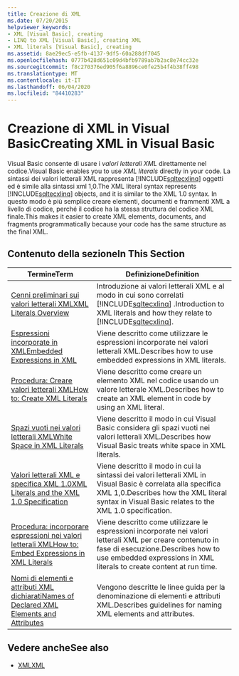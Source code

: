```yaml
---
title: Creazione di XML
ms.date: 07/20/2015
helpviewer_keywords:
- XML [Visual Basic], creating
- LINQ to XML [Visual Basic], creating XML
- XML literals [Visual Basic], creating
ms.assetid: 8ae29ec5-e5fb-4137-9df5-60a288df7045
ms.openlocfilehash: 0777b428d651c09d4bfb9789ab7b2ac8e74cc32e
ms.sourcegitcommit: f8c270376ed905f6a8896ce0fe25b4f4b38ff498
ms.translationtype: MT
ms.contentlocale: it-IT
ms.lasthandoff: 06/04/2020
ms.locfileid: "84410283"
---
```

# <a name="creating-xml-in-visual-basic"></a><span data-ttu-id="68929-102">Creazione di XML in Visual Basic</span><span class="sxs-lookup"><span data-stu-id="68929-102">Creating XML in Visual Basic</span></span>
<span data-ttu-id="68929-103">Visual Basic consente di usare i *valori letterali XML* direttamente nel codice.</span><span class="sxs-lookup"><span data-stu-id="68929-103">Visual Basic enables you to use *XML literals* directly in your code.</span></span> <span data-ttu-id="68929-104">La sintassi dei valori letterali XML rappresenta [!INCLUDE[sqltecxlinq](~/includes/sqltecxlinq-md.md)] oggetti ed è simile alla sintassi xml 1,0.</span><span class="sxs-lookup"><span data-stu-id="68929-104">The XML literal syntax represents [!INCLUDE[sqltecxlinq](~/includes/sqltecxlinq-md.md)] objects, and it is similar to the XML 1.0 syntax.</span></span> <span data-ttu-id="68929-105">In questo modo è più semplice creare elementi, documenti e frammenti XML a livello di codice, perché il codice ha la stessa struttura del codice XML finale.</span><span class="sxs-lookup"><span data-stu-id="68929-105">This makes it easier to create XML elements, documents, and fragments programmatically because your code has the same structure as the final XML.</span></span>  
  
## <a name="in-this-section"></a><span data-ttu-id="68929-106">Contenuto della sezione</span><span class="sxs-lookup"><span data-stu-id="68929-106">In This Section</span></span>  
  
|<span data-ttu-id="68929-107">Termine</span><span class="sxs-lookup"><span data-stu-id="68929-107">Term</span></span>|<span data-ttu-id="68929-108">Definizione</span><span class="sxs-lookup"><span data-stu-id="68929-108">Definition</span></span>|  
|---|---|  
|[<span data-ttu-id="68929-109">Cenni preliminari sui valori letterali XML</span><span class="sxs-lookup"><span data-stu-id="68929-109">XML Literals Overview</span></span>](xml-literals-overview.md)|<span data-ttu-id="68929-110">Introduzione ai valori letterali XML e al modo in cui sono correlati [!INCLUDE[sqltecxlinq](~/includes/sqltecxlinq-md.md)] .</span><span class="sxs-lookup"><span data-stu-id="68929-110">Introduction to XML literals and how they relate to [!INCLUDE[sqltecxlinq](~/includes/sqltecxlinq-md.md)].</span></span>|  
|[<span data-ttu-id="68929-111">Espressioni incorporate in XML</span><span class="sxs-lookup"><span data-stu-id="68929-111">Embedded Expressions in XML</span></span>](embedded-expressions-in-xml.md)|<span data-ttu-id="68929-112">Viene descritto come utilizzare le espressioni incorporate nei valori letterali XML.</span><span class="sxs-lookup"><span data-stu-id="68929-112">Describes how to use embedded expressions in XML literals.</span></span>|  
|[<span data-ttu-id="68929-113">Procedura: Creare valori letterali XML</span><span class="sxs-lookup"><span data-stu-id="68929-113">How to: Create XML Literals</span></span>](how-to-create-xml-literals.md)|<span data-ttu-id="68929-114">Viene descritto come creare un elemento XML nel codice usando un valore letterale XML.</span><span class="sxs-lookup"><span data-stu-id="68929-114">Describes how to create an XML element in code by using an XML literal.</span></span>|  
|[<span data-ttu-id="68929-115">Spazi vuoti nei valori letterali XML</span><span class="sxs-lookup"><span data-stu-id="68929-115">White Space in XML Literals</span></span>](white-space-in-xml-literals.md)|<span data-ttu-id="68929-116">Viene descritto il modo in cui Visual Basic considera gli spazi vuoti nei valori letterali XML.</span><span class="sxs-lookup"><span data-stu-id="68929-116">Describes how Visual Basic treats white space in XML literals.</span></span>|  
|[<span data-ttu-id="68929-117">Valori letterali XML e specifica XML 1.0</span><span class="sxs-lookup"><span data-stu-id="68929-117">XML Literals and the XML 1.0 Specification</span></span>](xml-literals-and-the-xml-1-0-specification.md)|<span data-ttu-id="68929-118">Viene descritto il modo in cui la sintassi dei valori letterali XML in Visual Basic è correlata alla specifica XML 1,0.</span><span class="sxs-lookup"><span data-stu-id="68929-118">Describes how the XML literal syntax in Visual Basic relates to the XML 1.0 specification.</span></span>|  
|[<span data-ttu-id="68929-119">Procedura: incorporare espressioni nei valori letterali XML</span><span class="sxs-lookup"><span data-stu-id="68929-119">How to: Embed Expressions in XML Literals</span></span>](how-to-embed-expressions-in-xml-literals.md)|<span data-ttu-id="68929-120">Viene descritto come utilizzare le espressioni incorporate nei valori letterali XML per creare contenuto in fase di esecuzione.</span><span class="sxs-lookup"><span data-stu-id="68929-120">Describes how to use embedded expressions in XML literals to create content at run time.</span></span>|  
|[<span data-ttu-id="68929-121">Nomi di elementi e attributi XML dichiarati</span><span class="sxs-lookup"><span data-stu-id="68929-121">Names of Declared XML Elements and Attributes</span></span>](names-of-declared-xml-elements-and-attributes.md)|<span data-ttu-id="68929-122">Vengono descritte le linee guida per la denominazione di elementi e attributi XML.</span><span class="sxs-lookup"><span data-stu-id="68929-122">Describes guidelines for naming XML elements and attributes.</span></span>|  
  
## <a name="see-also"></a><span data-ttu-id="68929-123">Vedere anche</span><span class="sxs-lookup"><span data-stu-id="68929-123">See also</span></span>

- [<span data-ttu-id="68929-124">XML</span><span class="sxs-lookup"><span data-stu-id="68929-124">XML</span></span>](index.md)
